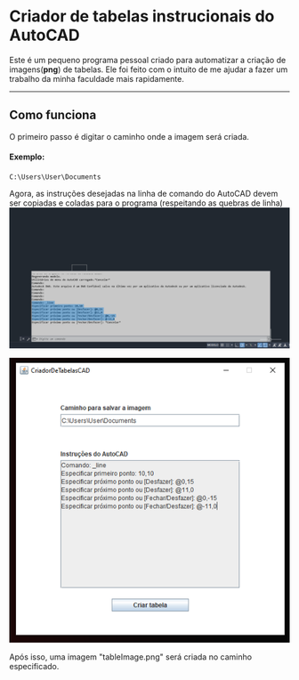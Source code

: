 # Criador de tabelas instrucionais do AutoCAD
Este é um pequeno programa pessoal criado para automatizar a criação de imagens(<strong>png</strong>) de tabelas.
Ele foi feito com o intuito de me ajudar a fazer um trabalho da minha faculdade mais rapidamente.
<hr>

<h2>Como funciona</h2>
O primeiro passo é digitar o caminho onde a imagem será criada.
<h4>Exemplo:</h4>

```
C:\Users\User\Documents
```
Agora, as instruções desejadas na linha de comando do AutoCAD devem ser copiadas e coladas para o programa (respeitando as quebras de linha)
![alt text](imagens/Capturar.PNG)

![alt text](imagens/img2.PNG)

Após isso, uma imagem "tableImage.png" será criada no caminho especificado.
